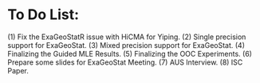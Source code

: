 # To Do List:
(1) Fix the ExaGeoStatR issue with HiCMA for Yiping.
(2) Single precision support for ExaGeoStat.
(3) Mixed precision support for ExaGeoStat.
(4) Finalizing the Guided MLE Results.
(5) Finalizing the OOC Experiments.
(6) Prepare some slides for ExaGeoStat Meeting.
(7) AUS Interview.
(8) ISC Paper.

